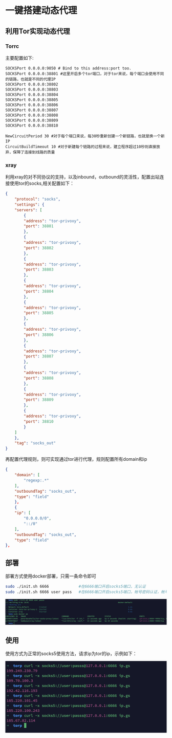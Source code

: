 # 一键搭建动态代理
## 利用Tor实现动态代理
### Torrc
主要配置如下:
```
SOCKSPort 0.0.0.0:9050 # Bind to this address:port too.
SOCKSPort 0.0.0.0:38801 #这里开启多个tor端口，对于tor来说，每个端口会使用不同的链路，也就是不同的代理IP
SOCKSPort 0.0.0.0:38802
SOCKSPort 0.0.0.0:38803
SOCKSPort 0.0.0.0:38804
SOCKSPort 0.0.0.0:38805
SOCKSPort 0.0.0.0:38806
SOCKSPort 0.0.0.0:38807
SOCKSPort 0.0.0.0:38808
SOCKSPort 0.0.0.0:38809
SOCKSPort 0.0.0.0:38810

NewCircuitPeriod 30 #对于每个端口来说，每30秒重新创建一个新链路，也就是换一个新IP
CircuitBuildTimeout 10 #对于新建每个链路的过程来说，建立程序超过10秒则直接放弃，保障了连接到线路的质量
```

### xray
利用xray的对不同协议的支持，以及inbound，outbound的灵活性，配置出站连接使用tor的socks,相关配置如下：
```json
{
    "protocol": "socks",
    "settings": {
    "servers": [
        {
        "address": "tor-privoxy",
        "port": 38801
        },
        {
        "address": "tor-privoxy",
        "port": 38802
        },
        {
        "address": "tor-privoxy",
        "port": 38803
        },
        {
        "address": "tor-privoxy",
        "port": 38804
        },
        {
        "address": "tor-privoxy",
        "port": 38805
        },
        {
        "address": "tor-privoxy",
        "port": 38806
        },
        {
        "address": "tor-privoxy",
        "port": 38807
        },
        {
        "address": "tor-privoxy",
        "port": 38808
        },
        {
        "address": "tor-privoxy",
        "port": 38809
        },
        {
        "address": "tor-privoxy",
        "port": 38810
        }
    ]
    },
    "tag": "socks_out"
}
```
再配置代理规则，则可实现通过tor进行代理，规则配置所有domain和ip
```json
{
    "domain": [
        "regexp:.*"
    ],
    "outboundTag": "socks_out",
    "type": "field"
    },
    {
    "ip": [
        "0.0.0.0/0",
        "::/0"
    ],
    "outboundTag": "socks_out",
    "type": "field"
},
```

## 部署
部署方式使用docker部署，只需一条命令即可
```bash
sudo ./init.sh 6666             #在6666端口开启socks5端口，无认证
sudo ./init.sh 6666 user pass   #在6666端口开启socks5端口，帐号密码认证，帐号密码为: user/pass
```

![Alt text](assets/image.png)

## 使用
使用方式为正常的socks5使用方法，请求ip为tor的ip，示例如下：

![Alt text](assets/image-1.png)